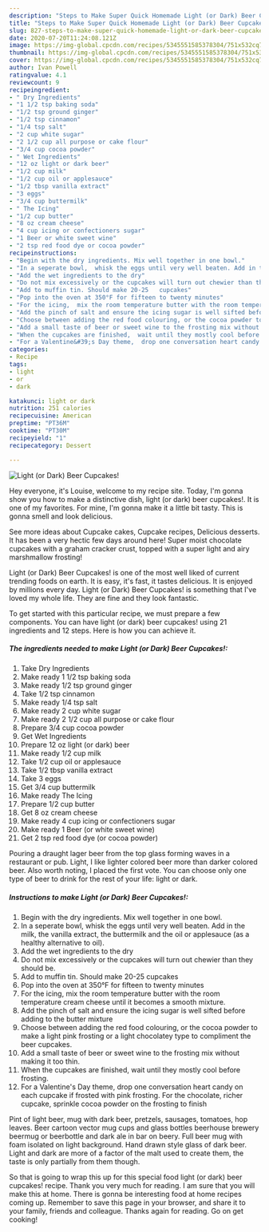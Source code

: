 ```yaml
---
description: "Steps to Make Super Quick Homemade Light (or Dark) Beer Cupcakes!"
title: "Steps to Make Super Quick Homemade Light (or Dark) Beer Cupcakes!"
slug: 827-steps-to-make-super-quick-homemade-light-or-dark-beer-cupcakes
date: 2020-07-20T11:24:08.121Z
image: https://img-global.cpcdn.com/recipes/5345551585378304/751x532cq70/light-or-dark-beer-cupcakes-recipe-main-photo.jpg
thumbnail: https://img-global.cpcdn.com/recipes/5345551585378304/751x532cq70/light-or-dark-beer-cupcakes-recipe-main-photo.jpg
cover: https://img-global.cpcdn.com/recipes/5345551585378304/751x532cq70/light-or-dark-beer-cupcakes-recipe-main-photo.jpg
author: Ivan Powell
ratingvalue: 4.1
reviewcount: 9
recipeingredient:
- " Dry Ingredients"
- "1 1/2 tsp baking soda"
- "1/2 tsp ground ginger"
- "1/2 tsp cinnamon"
- "1/4 tsp salt"
- "2 cup white sugar"
- "2 1/2 cup all purpose or cake flour"
- "3/4 cup cocoa powder"
- " Wet Ingredients"
- "12 oz light or dark beer"
- "1/2 cup milk"
- "1/2 cup oil or applesauce"
- "1/2 tbsp vanilla extract"
- "3 eggs"
- "3/4 cup buttermilk"
- " The Icing"
- "1/2 cup butter"
- "8 oz cream cheese"
- "4 cup icing or confectioners sugar"
- "1 Beer or white sweet wine"
- "2 tsp red food dye or cocoa powder"
recipeinstructions:
- "Begin with the dry ingredients. Mix well together in one bowl."
- "In a seperate bowl,  whisk the eggs until very well beaten. Add in the milk, the vanilla extract, the buttermilk and the oil or applesauce (as a healthy alternative to oil)."
- "Add the wet ingredients to the dry"
- "Do not mix excessively or the cupcakes will turn out chewier than they should be."
- "Add to muffin tin. Should make 20-25   cupcakes"
- "Pop into the oven at 350°F for fifteen to twenty minutes"
- "For the icing,  mix the room temperature butter with the room temperature cream cheese until it becomes a smooth mixture."
- "Add the pinch of salt and ensure the icing sugar is well sifted before adding to the butter mixture"
- "Choose between adding the red food colouring, or the cocoa powder to make a light pink frosting or a light chocolatey type to compliment the beer cupcakes."
- "Add a small taste of beer or sweet wine to the frosting mix without making it too thin."
- "When the cupcakes are finished,  wait until they mostly cool before frosting."
- "For a Valentine&#39;s Day theme,  drop one conversation heart candy on each cupcake if frosted with pink frosting. For the chocolate,  richer cupcake,  sprinkle cocoa powder on the frosting to finish"
categories:
- Recipe
tags:
- light
- or
- dark

katakunci: light or dark 
nutrition: 251 calories
recipecuisine: American
preptime: "PT36M"
cooktime: "PT30M"
recipeyield: "1"
recipecategory: Dessert

---
```



![Light (or Dark) Beer Cupcakes!](https://img-global.cpcdn.com/recipes/5345551585378304/751x532cq70/light-or-dark-beer-cupcakes-recipe-main-photo.jpg)

Hey everyone, it's Louise, welcome to my recipe site. Today, I'm gonna show you how to make a distinctive dish, light (or dark) beer cupcakes!. It is one of my favorites. For mine, I'm gonna make it a little bit tasty. This is gonna smell and look delicious.

See more ideas about Cupcake cakes, Cupcake recipes, Delicious desserts. It has been a very hectic few days around here! Super moist chocolate cupcakes with a graham cracker crust, topped with a super light and airy marshmallow frosting!

Light (or Dark) Beer Cupcakes! is one of the most well liked of current trending foods on earth. It is easy, it's fast, it tastes delicious. It is enjoyed by millions every day. Light (or Dark) Beer Cupcakes! is something that I've loved my whole life. They are fine and they look fantastic.


To get started with this particular recipe, we must prepare a few components. You can have light (or dark) beer cupcakes! using 21 ingredients and 12 steps. Here is how you can achieve it.

<!--inarticleads1-->

##### The ingredients needed to make Light (or Dark) Beer Cupcakes!:

1. Take  Dry Ingredients
1. Make ready 1 1/2 tsp baking soda
1. Make ready 1/2 tsp ground ginger
1. Take 1/2 tsp cinnamon
1. Make ready 1/4 tsp salt
1. Make ready 2 cup white sugar
1. Make ready 2 1/2 cup all purpose or cake flour
1. Prepare 3/4 cup cocoa powder
1. Get  Wet Ingredients
1. Prepare 12 oz light (or dark) beer
1. Make ready 1/2 cup milk
1. Take 1/2 cup oil or applesauce
1. Take 1/2 tbsp vanilla extract
1. Take 3 eggs
1. Get 3/4 cup buttermilk
1. Make ready  The Icing
1. Prepare 1/2 cup butter
1. Get 8 oz cream cheese
1. Make ready 4 cup icing or confectioners sugar
1. Make ready 1 Beer (or white sweet wine)
1. Get 2 tsp red food dye (or cocoa powder)


Pouring a draught lager beer from the top glass forming waves in a restaurant or pub. Light, I like lighter colored beer more than darker colored beer. Also worth noting, I placed the first vote. You can choose only one type of beer to drink for the rest of your life: light or dark. 

<!--inarticleads2-->

##### Instructions to make Light (or Dark) Beer Cupcakes!:

1. Begin with the dry ingredients. Mix well together in one bowl.
1. In a seperate bowl,  whisk the eggs until very well beaten. Add in the milk, the vanilla extract, the buttermilk and the oil or applesauce (as a healthy alternative to oil).
1. Add the wet ingredients to the dry
1. Do not mix excessively or the cupcakes will turn out chewier than they should be.
1. Add to muffin tin. Should make 20-25   cupcakes
1. Pop into the oven at 350°F for fifteen to twenty minutes
1. For the icing,  mix the room temperature butter with the room temperature cream cheese until it becomes a smooth mixture.
1. Add the pinch of salt and ensure the icing sugar is well sifted before adding to the butter mixture
1. Choose between adding the red food colouring, or the cocoa powder to make a light pink frosting or a light chocolatey type to compliment the beer cupcakes.
1. Add a small taste of beer or sweet wine to the frosting mix without making it too thin.
1. When the cupcakes are finished,  wait until they mostly cool before frosting.
1. For a Valentine&#39;s Day theme,  drop one conversation heart candy on each cupcake if frosted with pink frosting. For the chocolate,  richer cupcake,  sprinkle cocoa powder on the frosting to finish


Pint of light beer, mug with dark beer, pretzels, sausages, tomatoes, hop leaves. Beer cartoon vector mug cups and glass bottles beerhouse brewery beermug or beerbottle and dark ale in bar on beery. Full beer mug with foam isolated on light background. Hand drawn style glass of dark beer. Light and dark are more of a factor of the malt used to create them, the taste is only partially from them though. 

So that is going to wrap this up for this special food light (or dark) beer cupcakes! recipe. Thank you very much for reading. I am sure that you will make this at home. There is gonna be interesting food at home recipes coming up. Remember to save this page in your browser, and share it to your family, friends and colleague. Thanks again for reading. Go on get cooking!
